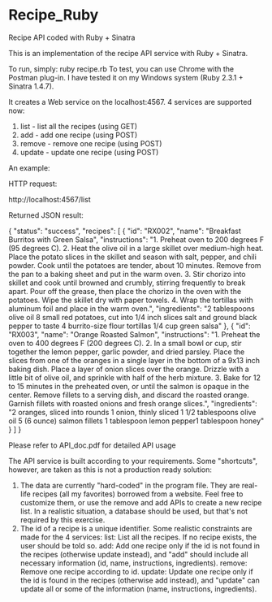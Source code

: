 # Recipe_Ruby
Recipe API coded with Ruby + Sinatra

This is an implementation of the recipe API service with Ruby + Sinatra.

To run, simply: ruby recipe.rb
To test, you can use Chrome with the Postman plug-in. I have tested it on my Windows system (Ruby 2.3.1 + Sinatra 1.4.7).

It creates a Web service on the localhost:4567. 4 services are supported now:
1. list - list all the recipes (using GET)
2. add - add one recipe (using POST)
3. remove - remove one recipe (using POST)
4. update - update one recipe (using POST)

An example:

HTTP request: 

http://localhost:4567/list

Returned JSON result:

{
    "status": "success",
    "recipes": [
        {
            "id": "RX002",
            "name": "Breakfast Burritos with Green Salsa",
            "instructions": "1. Preheat oven to 200 degrees F (95 degrees C). 2. Heat the olive oil in a large skillet over medium-high heat. Place the potato slices in the skillet and season with salt, pepper, and chili powder. Cook until the potatoes are tender, about 10 minutes. Remove from the pan to a baking sheet and put in the warm oven. 3. Stir chorizo into skillet and cook until browned and crumbly, stirring frequently to break apart. Pour off the grease, then place the chorizo in the oven with the potatoes. Wipe the skillet dry with paper towels. 4. Wrap the tortillas with aluminum foil and place in the warm oven.",
            "ingredients": "2 tablespoons olive oil 8 small red potatoes, cut into 1/4 inch slices salt and ground black pepper to taste 4 burrito-size flour tortillas 1/4 cup green salsa"
        },
        {
            "id": "RX003",
            "name": "Orange Roasted Salmon",
            "instructions": "1. Preheat the oven to 400 degrees F (200 degrees C). 2. In a small bowl or cup, stir together the lemon pepper, garlic powder, and dried parsley. Place the slices from one of the oranges in a single layer in the bottom of a 9x13 inch baking dish. Place a layer of onion slices over the orange. Drizzle with a little bit of olive oil, and sprinkle with half of the herb mixture. 3. Bake for 12 to 15 minutes in the preheated oven, or until the salmon is opaque in the center. Remove fillets to a serving dish, and discard the roasted orange. Garnish fillets with roasted onions and fresh orange slices.",
            "ingredients": "2 oranges, sliced into rounds 1 onion, thinly sliced 1 1/2 tablespoons olive oil 5 (6 ounce) salmon fillets 1 tablespoon lemon pepper1 tablespoon honey"
        }
    ]
}

Please refer to API_doc.pdf for detailed API usage 

The API service is built according to your requirements. Some "shortcuts", however, are taken as this is not a production ready solution:
1. The data are currently "hard-coded" in the program file. They are real-life recipes (all my favorites) borrowed from a website. Feel free to customize them, or use the remove and add APIs to create a new recipe list. In a realistic situation, a database should be used, but that's not required by this exercise.
2. The id of a recipe is a unique identifier. Some realistic constraints are made for the 4 services:
   list: List all the recipes. If no recipe exists, the user should be told so.
   add: Add one recipe only if the id is not found in the recipes (otherwise update instead), and "add" should include all necessary information (id, name, instructions, ingredients).
   remove: Remove one recipe according to id.
   update: Update one recipe only if the id is found in the recipes (otherwise add instead), and "update" can update all or some of the information (name, instructions, ingredients).

